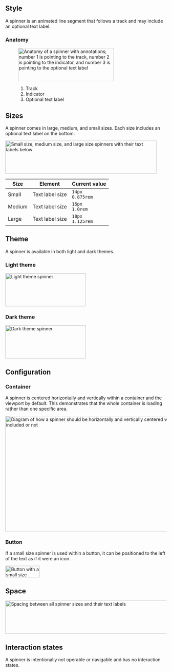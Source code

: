 ## Style

A spinner is an animated line segment that follows a track and may include an 
optional text label.

### Anatomy

<figure>
  <uxdot-example width-adjustment="299px">
    <img src="../spinner-anatomy.png"
        alt="Anatomy of a spinner with annotations; number 1 is pointing to the track, number 2 is pointing to the indicator, and number 3 is pointing to the optional text label"
        width="299"
        height="103">
  </uxdot-example>
  <figcaption>
    <ol>
      <li>Track</li>
      <li>Indicator</li>
      <li>Optional text label</li>
    </ol>
  </figcaption>
</figure>


## Sizes

A spinner comes in large, medium, and small sizes. Each size includes an 
optional text label on the bottom.

<uxdot-example width-adjustment="472px">
  <img src="../spinner-sizes.png"
        alt="Small size, medium size, and large size spinners with their text labels below"
        width="472"
        height="103">
</uxdot-example>



<rh-table>
  <table>
    <thead>
      <tr>
        <th scope="col" data-label="Size">Size</th>
        <th scope="col" data-label="Element">Element</th>
        <th scope="col" data-label="Current value">Current value</th>
      </tr>
    </thead>
    <tbody>
      <tr>
        <td data-label="Size">Small</td>
        <td data-label="Element">Text label size</td>
        <td data-label="Current value"><code>14px</code><br><code>0.875rem</code></td>
      </tr>
      <tr>
        <td data-label="Size">Medium</td>
        <td data-label="Element">Text label size</td>
        <td data-label="Current value"><code>16px</code><br><code>1.0rem</code></td>
      </tr>
      <tr>
        <td data-label="Size">Large</td>
        <td data-label="Element">Text label size</td>
        <td data-label="Current value"><code>18px</code><br><code>1.125rem</code></td>
      </tr>
    </tbody>
  </table>
</rh-table>


## Theme

A spinner is available in both light and dark themes.

### Light theme

<uxdot-example width-adjustment="251px">
  <img src="../spinner-theme-light.png"
        alt="Light theme spinner"
        width="251"
        height="103">
</uxdot-example>


### Dark theme

<uxdot-example color-palette="darkest" width-adjustment="251px">
  <img src="../spinner-theme-dark.png"
        alt="Dark theme spinner"
        width="251"
        height="103">
</uxdot-example>


## Configuration

### Container

A spinner is centered horizontally and vertically within a container and the 
viewport by default. This demonstrates that the whole container is loading 
rather than one specific area.

<uxdot-example width-adjustment="872px">
  <img src="../spinner-configuration-container.png"
        alt="Diagram of how a spinner should be horizontally and vertically centered within a container no matter its size or if a text label is included or not"
        width="872"
        height="359">
</uxdot-example>


### Button

If a small size spinner is used within a button, it can be positioned to the 
left of the text as if it were an icon.

<uxdot-example width-adjustment="107px">
  <img src="../spinner-configuration-button.png"
        alt="Button with a small size spinner icon to the left as if it were an icon"
        width="107"
        height="36">
</uxdot-example>


## Space

<uxdot-example width-adjustment="632px">
  <img src="../spinner-space.png"
        alt="Spacing between all spinner sizes and their text labels"
        width="632"
        height="103">  
</uxdot-example>

<uxdot-spacer-tokens-table tokens="lg"></uxdot-spacer-tokens-table>

## Interaction states

A spinner is intentionally not operable or navigable and has no interaction 
states.
